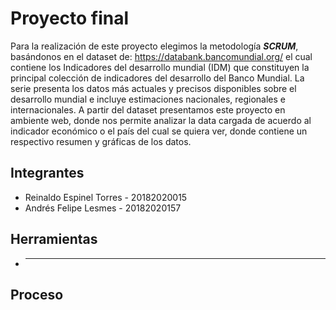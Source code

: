 # Proyecto final

Para la realización de este proyecto elegimos la metodología ***SCRUM***, basándonos en el dataset de: https://databank.bancomundial.org/ el cual contiene los Indicadores del desarrollo mundial (IDM) que constituyen la principal colección de indicadores del desarrollo del Banco Mundial. La serie presenta los datos más actuales y precisos disponibles sobre el desarrollo mundial e incluye estimaciones nacionales, regionales e internacionales.
A partir del dataset presentamos este proyecto en ambiente web, donde nos permite analizar la data cargada de acuerdo al indicador económico o el país del cual se quiera ver, donde contiene un respectivo resumen y gráficas de los datos. 

## Integrantes

* Reinaldo Espinel Torres - 20182020015
* Andrés Felipe Lesmes - 20182020157

## Herramientas

* -------

## Proceso

